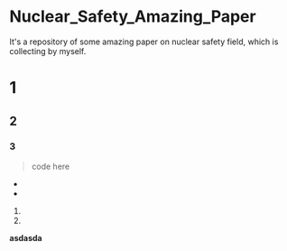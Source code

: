 # Nuclear_Safety_Amazing_Paper
It's a repository of some amazing paper on nuclear safety field, which is collecting by myself.  
# 1
## 2
### 3
> code here  
+ 
+ 
1. 
2. 
**asdasda**
